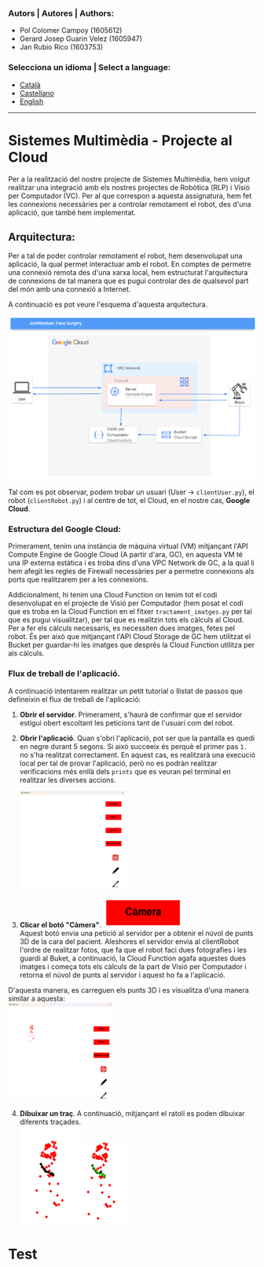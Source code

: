 ### Autors | Autores | Authors:
* Pol Colomer Campoy (1605612)
* Gerard Josep Guarin Velez (1605947)
* Jan Rubio Rico (1603753)

### Selecciona un idioma | Select a language:
* <a href="#catala">Català</a>
* <a href="#castellano">Castellano</a>
* <a href="#english">English</a>
---
<h1 id="catala"> Sistemes Multimèdia - Projecte al Cloud </h1>
Per a la realització del nostre projecte de Sistemes Multimèdia, hem volgut realitzar una integració amb els nostres 
projectes de Robòtica (RLP) i Visió per Computador (VC).
Per al que correspon a aquesta assignatura, hem fet les connexions necessàries per a controlar remotament el 
robot, des d'una aplicació, que també hem implementat.

## Arquitectura:

Per a tal de poder controlar remotament el robot, hem desenvolupat una aplicació, la qual permet interactuar amb el 
robot. En comptes de permetre una connexió remota des d'una xarxa local, hem estructurat l'arquitectura de connexions
de tal manera que es pugui controlar des de qualsevol part del món amb una connexió a Internet.

A continuació es pot veure l'esquema d'aquesta arquitectura.

<img src="imgFaces/imgREADME/sm_connection_architecture.png" alt= "SM Connection Architecture"/>

Tal com es pot observar, podem trobar un usuari (User -> `clientUser.py`), el robot (`clientRobot.py`) i al centre de 
tot, el Cloud, en el nostre cas, **Google Cloud**.

### Estructura del Google Cloud:

Primerament, tenim una instància de màquina virtual (VM) mitjançant l'API Compute Engine de 
Google Cloud (A partir d'ara, GC), en aquesta VM té una IP externa estàtica i es troba dins d'una VPC Network de GC, a
la qual li hem afegit les regles de Firewall necessàries per a permetre connexions als ports que realitzarem per a les 
connexions. 

Addicionalment, hi tenim una Cloud Function on tenim tot el codi desenvolupat en el projecte de Visió per Computador 
(hem posat el codi que es troba en la Cloud Function en el fitxer `tractament_imatges.py` per tal que es pugui 
visualitzar), per tal que es realitzin tots els càlculs al Cloud.  
Per a fer els càlculs necessaris, es necessiten dues 
imatges, fetes pel robot. És per això que mitjançant l'API Cloud Storage de GC hem utilitzat el Bucket per guardar-hi 
les imatges que després la Cloud Function utilitza per als càlculs.

### Flux de treball de l'aplicació.

A continuació intentarem realitzar un petit tutorial o llistat de passos que defineixin el flux de treball de l'aplicació:

1. **Obrir el servidor**. Primerament, s'haurà de confirmar que el servidor estigui obert escoltant les peticions tant 
de l'usuari com del robot.
2. **Obrir l'aplicació**. Quan s'obri l'aplicació, pot ser que la pantalla es quedi en negre durant 5 segons. Si això 
succeeix és perquè el primer pas `1.` no s'ha realitzat correctament. En aquest cas, es realitzarà una execució local 
per tal de provar l'aplicació, però no es podràn realitzar verificacions més enllà dels `prints` que es veuran pel 
terminal en realitzar les diverses accions. 

    <img src="imgFaces/imgREADME/open_app.png" alt= "App on Open" style="height:200px; width: auto; " />

3. **Clicar el botó "Càmera"**. <img src="imgFaces/imgREADME/camera_button.png" alt= "Camera button"  />  
Aquest botó envia una petició al servidor per a obtenir el núvol de punts 3D de la cara del pacient. Aleshores el 
servidor envia al clientRobot l'ordre de realitzar fotos, que fa que el robot faci dues fotografies i les guardi al
Buket, a continuació, la Cloud Function agafa aquestes dues imatges i começa tots els càlculs de la part de Visió per 
Computador i retorna el núvol de punts al servidor i aquest ho fa a l'aplicació.

D'aquesta manera, es carreguen els punts 3D i es visualitza d'una manera similar a aquesta:  
<img src="imgFaces/imgREADME/camera_clicked.png" alt= "Camera clicked, 3d dotmap visualized" style="height:200px; width: auto; " />

4. **Dibuixar un traç**. A continuació, mitjançant el ratolí es poden dibuixar diferents traçades.  
<img src="imgFaces/imgREADME/drawing.png" alt= "App: Drawing example"> <img src="imgFaces/imgREADME/drawingDone.png" alt= "App: Drawing Done">  

<h1 id="castellano">Test </h1>

